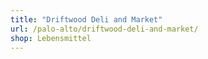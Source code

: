 ```yaml
---
title: "Driftwood Deli and Market"
url: /palo-alto/driftwood-deli-and-market/
shop: Lebensmittel
---
```

